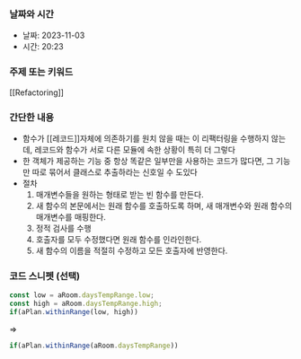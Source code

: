 ### 날짜와 시간

- 날짜: 2023-11-03
- 시간: 20:23

### 주제 또는 키워드
[[Refactoring]]

### 간단한 내용
- 함수가 [[레코드]]자체에 의존하기를 원치 않을 때는 이 리팩터링을 수행하지 않는데, 레코드와 함수가 서로 다른 모듈에 속한 상황이 특히 더 그렇다
- 한 객체가 제공하는 기능 중 항상 똑같은 일부만을 사용하는 코드가 많다면, 그 기능만 따로 묶어서 클래스로 추출하라는 신호일 수 도있다
- 절차
	1. 매개변수들을 원하는 형태로 받는 빈 함수를 만든다.
	2. 새 함수의 본문에서는 원래 함수를 호출하도록 하며, 새 매개변수와 원래 함수의 매개변수를 매핑한다.
	3. 정적 검사를 수행
	4. 호출자를 모두 수정했다면 원래 함수를 인라인한다.
	5. 새 함수의 이름을 적절히 수정하고 모든 호출자에 반영한다.

### 코드 스니펫 (선택)

```typescript
const low = aRoom.daysTempRange.low;
const high = aRoom.daysTempRange.high;
if(aPlan.withinRange(low, high))
```
=>
```typescript
if(aPlan.withinRange(aRoom.daysTempRange))
```